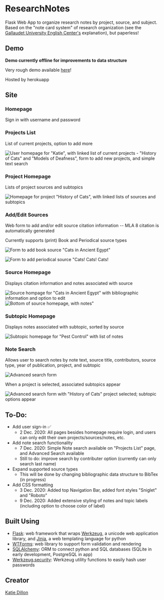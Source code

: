 # ResearchNotes
Flask Web App to organize research notes by project, source, and subject. Based on the "note card system" of research organization (see the
[Gallaudet University English Center's](https://www.gallaudet.edu/tutorial-and-instructional-programs/english-center/the-process-and-type-of-writing/pre-writing-writing-and-revising/the-note-card-system) explanation), but paperless!

## Demo
<b>Demo currently offline for improvements to data structure</b>

Very rough demo available [here](https://research-note-organizer.herokuapp.com/)!

Hosted by herokuapp

## Site
### Homepage
Sign in with username and password

### Projects List
List of current projects, option to add more

![User homepage for "Katie", with linked list of current projects - "History of Cats" and "Models of Deafness", form to add new projects, and simple text search](https://github.com/ked66/ResearchNotes/blob/master/img/projects_list.jpeg)

### Project Homepage
Lists of project sources and subtopics

![Homepage for project "History of Cats", with linked lists of sources and subtopics](https://github.com/ked66/ResearchNotes/blob/master/img/project_homepage.jpeg)

### Add/Edit Sources
Web form to add and/or edit source citation information -- MLA 8 citation is automatically generated

Currently supports (print) Book and Periodical source types

![Form to add book source "Cats in Ancient Egypt"](https://github.com/ked66/ResearchNotes/blob/master/img/add_book.jpeg)

![Form to add periodical source "Cats! Cats! Cats!](https://github.com/ked66/ResearchNotes/blob/master/img/add_periodical.jpeg)

### Source Homepage
Displays citation information and notes associated with source

![Source hompage for "Cats in Ancient Egypt" with bibliographic information and option to edit](https://github.com/ked66/ResearchNotes/blob/master/img/source_homepage.jpeg)
![Bottom of source homepage, with notes"](https://github.com/ked66/ResearchNotes/blob/master/img/subtopic_homepage(2).jpeg)

### Subtopic Homepage
Displays notes associated with subtopic, sorted by source

![Subtopic homepage for "Pest Control" with list of notes](https://github.com/ked66/ResearchNotes/blob/master/img/subtopic_homepage.jpeg)

### Note Search
Allows user to search notes by note text, source title, contributors, source type, year of publication, project, and subtopic

![Advanced search form](https://github.com/ked66/ResearchNotes/blob/master/img/advanced_search.jpeg)

When a project is selected, associated subtopics appear

![Advanced search form with "History of Cats" project selected; subtopic options appear](https://github.com/ked66/ResearchNotes/blob/master/img/advanced_search_subtopic.jpeg)

## To-Do:
- Add user sign-in :white_check_mark:
    - 2 Dec. 2020: All pages besides homepage require login, and users can only edit their own projects/sources/notes, etc. 
- Add note search functionality
    - 7 Dec. 2020: Simple Note search available on "Projects List" page, and Advanced Search available
    - Still to do: improve search by contributer option (currently can only search last name)
- Expand supported source types
    - This will be done by changing bibliographic data structure to BibTex (in progress)
- Add CSS formatting
    - 3 Dec. 2020: Added top Navigation Bar, added font styles "Sniglet" and "Roboto"
    - 9 Dec. 2020: Added extensive styling of notes and topic labels (including option to choose color of label)

## Built Using
- [Flask](https://flask.palletsprojects.com/en/1.1.x/#): web framework that wraps [Werkzeug](https://werkzeug.palletsprojects.com/), a unicode web application library, and [Jinja](http://jinja.pocoo.org/docs), a web templating language for python
- [WTForms](https://wtforms.readthedocs.io/en/2.3.x/): web library to support form validation and rendering
- [SQLAlchemy](https://docs.sqlalchemy.org/en/13/): ORM to connect python and SQL databases (SQLite in early development, PostgreSQL in app)
- [Werkzeug.security](https://werkzeug.palletsprojects.com/en/1.0.x/utils/#module-werkzeug.security): Werkzeug utility functions to easily hash user passwords

## Creator
[Katie Dillon](https://github.com/ked66)
